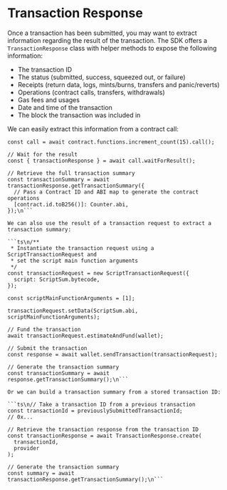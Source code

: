 # Transaction Response

Once a transaction has been submitted, you may want to extract information regarding the result of the transaction. The SDK offers a `TransactionResponse` class with helper methods to expose the following information:

- The transaction ID
- The status (submitted, success, squeezed out, or failure)
- Receipts (return data, logs, mints/burns, transfers and panic/reverts)
- Operations (contract calls, transfers, withdrawals)
- Gas fees and usages
- Date and time of the transaction
- The block the transaction was included in

We can easily extract this information from a contract call:

```ts\n// Call a contract function
const call = await contract.functions.increment_count(15).call();

// Wait for the result
const { transactionResponse } = await call.waitForResult();

// Retrieve the full transaction summary
const transactionSummary = await transactionResponse.getTransactionSummary({
  // Pass a Contract ID and ABI map to generate the contract operations
  [contract.id.toB256()]: Counter.abi,
});\n```

We can also use the result of a transaction request to extract a transaction summary:

```ts\n/**
 * Instantiate the transaction request using a ScriptTransactionRequest and
 * set the script main function arguments
 */
const transactionRequest = new ScriptTransactionRequest({
  script: ScriptSum.bytecode,
});

const scriptMainFunctionArguments = [1];

transactionRequest.setData(ScriptSum.abi, scriptMainFunctionArguments);

// Fund the transaction
await transactionRequest.estimateAndFund(wallet);

// Submit the transaction
const response = await wallet.sendTransaction(transactionRequest);

// Generate the transaction summary
const transactionSummary = await response.getTransactionSummary();\n```

Or we can build a transaction summary from a stored transaction ID:

```ts\n// Take a transaction ID from a previous transaction
const transactionId = previouslySubmittedTransactionId;
// 0x...

// Retrieve the transaction response from the transaction ID
const transactionResponse = await TransactionResponse.create(
  transactionId,
  provider
);

// Generate the transaction summary
const summary = await transactionResponse.getTransactionSummary();\n```
